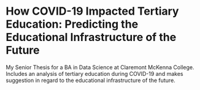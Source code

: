 # How COVID-19 Impacted Tertiary Education: Predicting the Educational Infrastructure of the Future
My Senior Thesis for a BA in Data Science at Claremont McKenna College. Includes an analysis of tertiary education during COVID-19 and makes suggestion in regard to the educational infrastructure of the future.
